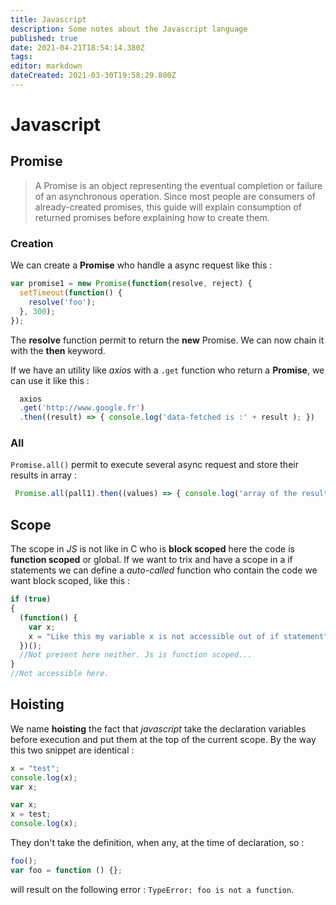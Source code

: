```yaml
---
title: Javascript
description: Some notes about the Javascript language
published: true
date: 2021-04-21T18:54:14.380Z
tags: 
editor: markdown
dateCreated: 2021-03-30T19:58:29.800Z
---
```


# Javascript

## Promise

> A Promise is an object representing the eventual completion or failure of an asynchronous operation. Since most people are consumers of already-created promises, this guide will explain consumption of returned promises before explaining how to create them.

### Creation

We can create a **Promise** who handle a async request like this :
```js
var promise1 = new Promise(function(resolve, reject) {
  setTimeout(function() {
    resolve('foo');
  }, 300);
});
```

The **resolve** function permit to return the **new** Promise. We can now chain it with the **then** keyword.

If we have an utility like *axios* with a `.get` function who return a **Promise**, we can use it like this :

```js
  axios
  .get('http://www.google.fr')
  .then((result) => { console.log('data-fetched is :' + result ); })
```

### All

`Promise.all()` permit to execute several async request and store their results in array :

```js
 Promise.all(pall1).then((values) => { console.log('array of the resulted promise are stored in values' ) });
```

## Scope


The scope in *JS* is not like in C who is **block scoped**  here the code is **function scoped** or global. If we want to trix and have a scope in a if statements we can define a *auto-called* function who contain the code we want block scoped, like this :

```js
if (true)
{
  (function() {
    var x;
    x = "Like this my variable x is not accessible out of if statement";
  })();
  //Not present here neither. Js is function scoped...
}
//Not accessible here.
```

## Hoisting

We name **hoisting** the fact that *javascript* take the declaration variables before execution and put them at the top of the current scope. By the way this two snippet are identical :

```js
x = "test";
console.log(x);
var x;
```

```js
var x;
x = test;
console.log(x);
```

They don't take the definition, when any, at the time of declaration, so :

```js
foo();
var foo = function () {};
```

will result on the following error : `TypeError: foo is not a function`.
